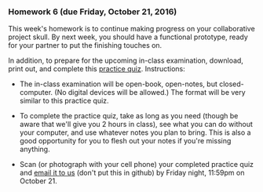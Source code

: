 ### Homework 6 (due Friday, October 21, 2016)

This week's homework is to continue making progress on your collaborative project skull. By next week, you should have a functional prototype, ready for your partner to put the finishing touches on.

In addition, to prepare for the upcoming in-class examination, download, print out, and complete this [practice quiz](practice-quiz.pdf). Instructions:

- The in-class examination will be open-book, open-notes, but closed-computer. (No digital devices will be allowed.) The format will be very similar to this practice quiz.

- To complete the practice quiz, take as long as you need (though be aware that we'll give you 2 hours in class), see what you can do without your computer, and use whatever notes you plan to bring. This is also a good opportunity for you to flesh out your notes if you're missing anything.

- Scan (or photograph with your cell phone) your completed practice quiz and [email it to us](mailto:jzamfirescupereira@cca.edu,mshiloh@cca.edu) (don't put this in github) by Friday night, 11:59pm on October 21.